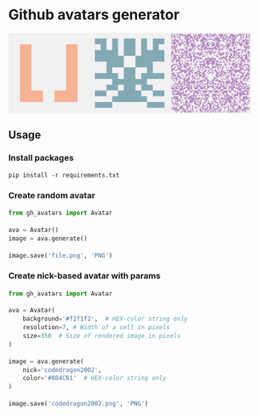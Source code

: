 # Github avatars generator

<p align="center">
  <div style="display: flex; align-items: flex-start;">
    <img src="./examples/7-350.png" style="width: 32%;"/>
    <img src="./examples/14-350.png" style="width: 32%;"/>
    <img src="./examples/70-350.png" style="width: 32%;"/>
  </div>
</p>

## Usage

### Install packages
```
pip install -r requirements.txt
```

### Create random avatar

```python
from gh_avatars import Avatar

ava = Avatar()
image = ava.generate()

image.save('file.png', 'PNG')
```

### Create nick-based avatar with params

```python
from gh_avatars import Avatar

ava = Avatar(
    background='#f2f1f2',  # HEX-color string only
    resolution=7, # Width of a cell in pixels
    size=350  # Size of rendered image in pixels
)

image = ava.generate(
    nick='codedragon2002',
    color='#084C61'  # HEX-color string only
)

image.save('codedragon2002.png', 'PNG')
```
